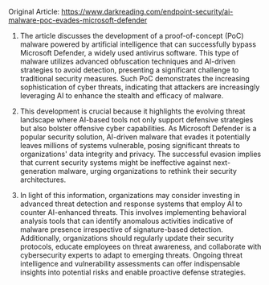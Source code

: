 Original Article: https://www.darkreading.com/endpoint-security/ai-malware-poc-evades-microsoft-defender

1) The article discusses the development of a proof-of-concept (PoC) malware powered by artificial intelligence that can successfully bypass Microsoft Defender, a widely used antivirus software. This type of malware utilizes advanced obfuscation techniques and AI-driven strategies to avoid detection, presenting a significant challenge to traditional security measures. Such PoC demonstrates the increasing sophistication of cyber threats, indicating that attackers are increasingly leveraging AI to enhance the stealth and efficacy of malware.

2) This development is crucial because it highlights the evolving threat landscape where AI-based tools not only support defensive strategies but also bolster offensive cyber capabilities. As Microsoft Defender is a popular security solution, AI-driven malware that evades it potentially leaves millions of systems vulnerable, posing significant threats to organizations' data integrity and privacy. The successful evasion implies that current security systems might be ineffective against next-generation malware, urging organizations to rethink their security architectures.

3) In light of this information, organizations may consider investing in advanced threat detection and response systems that employ AI to counter AI-enhanced threats. This involves implementing behavioral analysis tools that can identify anomalous activities indicative of malware presence irrespective of signature-based detection. Additionally, organizations should regularly update their security protocols, educate employees on threat awareness, and collaborate with cybersecurity experts to adapt to emerging threats. Ongoing threat intelligence and vulnerability assessments can offer indispensable insights into potential risks and enable proactive defense strategies.